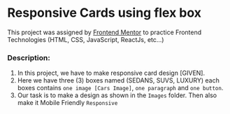 # Responsive Cards using flex box

This project was assigned by [Frontend Mentor](https://Frontendmentor.io) to practice Frontend Technologies (HTML, CSS, JavaScript, ReactJs, etc...)

### Description:

1. In this project, we have to make responsive card design [GIVEN].
2. Here we have three (3) boxes named (SEDANS, SUVS, LUXURY) each boxes contains `one image [Cars Image]`, `one paragraph` and `one button`.
3. Our task is to make a design as shown in the `Images` folder. Then also make it Mobile Friendly `Responsive`
